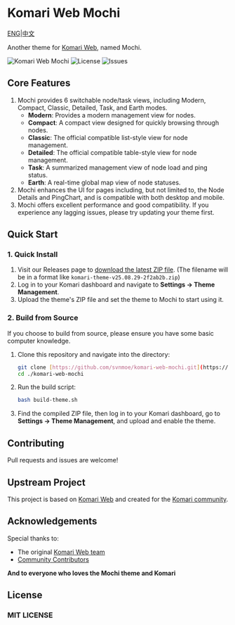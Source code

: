 # Komari Web Mochi

[ENG](https://https://github.com/svnmoe/komari-web-mochi/blob/main/README.md)|[中文](https://github.com/svnmoe/komari-web-mochi/blob/main/README_CN.md)

Another theme for [Komari Web](https://github.com/komari-monitor/komari), named Mochi.

![Komari Web Mochi](https://img.shields.io/badge/Komari-Mochi-pink?style=flat-square)
![License](https://img.shields.io/github/license/svnmoe/komari-web-mochi?style=flat-square)
![Issues](https://img.shields.io/github/issues/svnmoe/komari-web-mochi?style=flat-square)

## Core Features

1.  Mochi provides 6 switchable node/task views, including Modern, Compact, Classic, Detailed, Task, and Earth modes.
    -   **Modern**: Provides a modern management view for nodes.
    -   **Compact**: A compact view designed for quickly browsing through nodes.
    -   **Classic**: The official compatible list-style view for node management.
    -   **Detailed**: The official compatible table-style view for node management.
    -   **Task**: A summarized management view of node load and ping status.
    -   **Earth**: A real-time global map view of node statuses.
2.  Mochi enhances the UI for pages including, but not limited to, the Node Details and PingChart, and is compatible with both desktop and mobile.
3.  Mochi offers excellent performance and good compatibility. If you experience any lagging issues, please try updating your theme first.

## Quick Start

### 1. Quick Install

1.  Visit our Releases page to [download the latest ZIP file](https://github.com/svnmoe/komari-web-mochi/releases/latest).
    (The filename will be in a format like `komari-theme-v25.08.29-2f2ab2b.zip`)
2.  Log in to your Komari dashboard and navigate to **Settings -> Theme Management**.
3.  Upload the theme's ZIP file and set the theme to Mochi to start using it.

### 2. Build from Source

If you choose to build from source, please ensure you have some basic computer knowledge.

1.  Clone this repository and navigate into the directory:
    ```bash
    git clone [https://github.com/svnmoe/komari-web-mochi.git](https://github.com/svnmoe/komari-web-mochi.git)
    cd ./komari-web-mochi
    ```
2.  Run the build script:
    ```bash
    bash build-theme.sh
    ```
3.  Find the compiled ZIP file, then log in to your Komari dashboard, go to **Settings -> Theme Management**, and upload and enable the theme.

## Contributing

Pull requests and issues are welcome!

## Upstream Project

This project is based on [Komari Web](https://github.com/komari-monitor/komari-web) and created for the [Komari community](https://github.com/komari-monitor/komari).

## Acknowledgements

Special thanks to:

-   The original [Komari Web team](https://github.com/komari-monitor/komari)
-   [Community Contributors](https://github.com/svnmoe/komari-web-mochi/graphs/contributors)

**And to everyone who loves the Mochi theme and Komari**

## License

### MIT LICENSE
